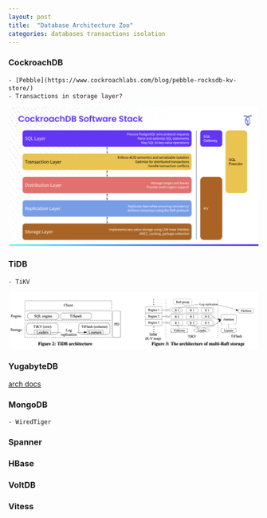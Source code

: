 ```yaml
---
layout: post
title:  "Database Architecture Zoo"
categories: databases transactions isolation
---
```


### CockroachDB

    - [Pebble](https://www.cockroachlabs.com/blog/pebble-rocksdb-kv-store/)
    - Transactions in storage layer?

<div style="text-align: center;">
<img src="/assets/db-arch-zoo/cockroach-db-arch.png" alt="CockroachDB Architecture" width="500">
</div>


### TiDB
    - TiKV
  
<div style="text-align: center;">
<img src="/assets/db-arch-zoo/tidb-arch.png" alt="TiDB Architecture" width="500">
</div>

### YugabyteDB

[arch docs](https://www.yugabyte.com/wp-content/uploads/2020/05/For-PGconf_-YugabyteDB_-a-distributed-PostgreSQL-database.pdf)

### MongoDB
    - WiredTiger

### Spanner

### HBase

### VoltDB

### Vitess

